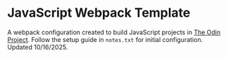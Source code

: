 # JavaScript Webpack Template

A webpack configuration created to build JavaScript projects in [The Odin Project](https://www.theodinproject.com/). Follow the setup guide in `notes.txt` for initial configuration. Updated 10/16/2025.